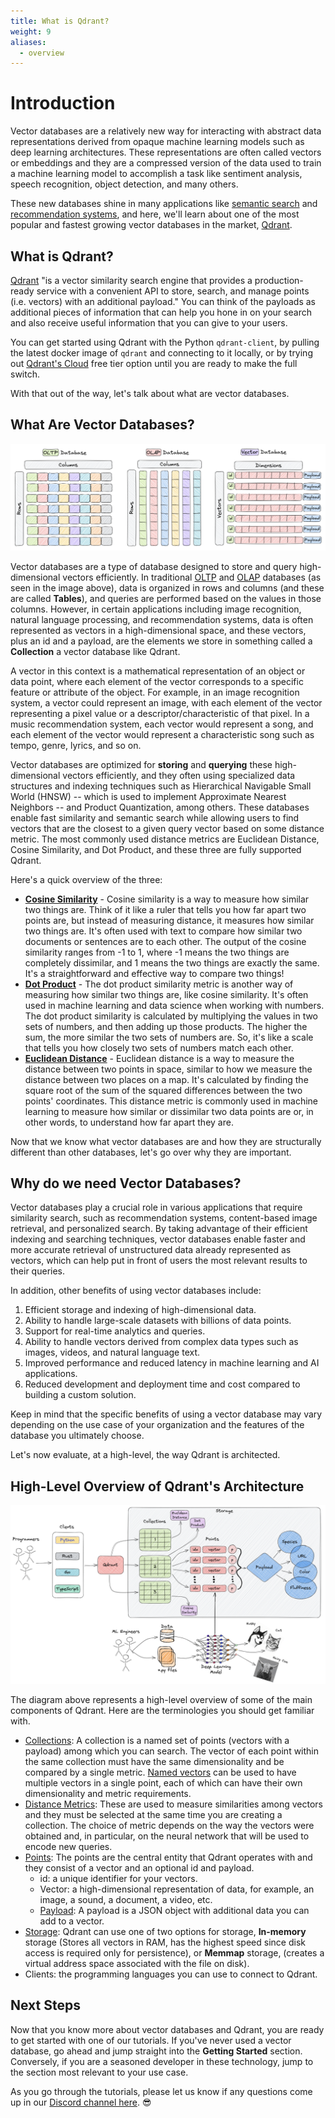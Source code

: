 ```yaml
---
title: What is Qdrant?
weight: 9
aliases:
  - overview
---
```


# Introduction

Vector databases are a relatively new way for interacting with abstract data representations 
derived from opaque machine learning models such as deep learning architectures. These 
representations are often called vectors or embeddings and they are a compressed version of 
the data used to train a machine learning model to accomplish a task like sentiment analysis, 
speech recognition, object detection, and many others.

These new databases shine in many applications like [semantic search](https://en.wikipedia.org/wiki/Semantic_search) 
and [recommendation systems](https://en.wikipedia.org/wiki/Recommender_system), and here, we'll 
learn about one of the most popular and fastest growing vector databases in the market, [Qdrant](https://github.com/qdrant/qdrant).

## What is Qdrant?

[Qdrant](https://github.com/qdrant/qdrant) "is a vector similarity search engine that provides a production-ready 
service with a convenient API to store, search, and manage points (i.e. vectors) with an additional 
payload." You can think of the payloads as additional pieces of information that can help you 
hone in on your search and also receive useful information that you can give to your users.

You can get started using Qdrant with the Python `qdrant-client`, by pulling the latest docker 
image of `qdrant` and connecting to it locally, or by trying out [Qdrant's Cloud](https://cloud.qdrant.io/) 
free tier option until you are ready to make the full switch.

With that out of the way, let's talk about what are vector databases.

## What Are Vector Databases?

![dbs](https://raw.githubusercontent.com/ramonpzg/mlops-sydney-2023/main/images/databases.png)

Vector databases are a type of database designed to store and query high-dimensional vectors 
efficiently. In traditional [OLTP](https://www.ibm.com/topics/oltp) and [OLAP](https://www.ibm.com/topics/olap) 
databases (as seen in the image above), data is organized in rows and columns (and these are 
called **Tables**), and queries are performed based on the values in those columns. However, 
in certain applications including image recognition, natural language processing, and recommendation 
systems, data is often represented as vectors in a high-dimensional space, and these vectors, plus 
an id and a payload, are the elements we store in something called a **Collection** a vector 
database like Qdrant.

A vector in this context is a mathematical representation of an object or data point, where each 
element of the vector corresponds to a specific feature or attribute of the object. For example, 
in an image recognition system, a vector could represent an image, with each element of the vector 
representing a pixel value or a descriptor/characteristic of that pixel. In a music recommendation 
system, each vector would represent a song, and each element of the vector would represent a 
characteristic song such as tempo, genre, lyrics, and so on.

Vector databases are optimized for **storing** and **querying** these high-dimensional vectors 
efficiently, and they often using specialized data structures and indexing techniques such as 
Hierarchical Navigable Small World (HNSW) -- which is used to implement Approximate Nearest 
Neighbors -- and Product Quantization, among others. These databases enable fast similarity 
and semantic search while allowing users to find vectors that are the closest to a given query 
vector based on some distance metric. The most commonly used distance metrics are Euclidean 
Distance, Cosine Similarity, and Dot Product, and these three are fully supported Qdrant.

Here's a quick overview of the three:
- [**Cosine Similarity**](https://en.wikipedia.org/wiki/Cosine_similarity) - Cosine similarity 
is a way to measure how similar two things are. Think of it like a ruler that tells you how far 
apart two points are, but instead of measuring distance, it measures how similar two things 
are. It's often used with text to compare how similar two documents or sentences are to each 
other. The output of the cosine similarity ranges from -1 to 1, where -1 means the two things 
are completely dissimilar, and 1 means the two things are exactly the same. It's a straightforward 
and effective way to compare two things!
- [**Dot Product**](https://en.wikipedia.org/wiki/Dot_product) - The dot product similarity 
metric is another way of measuring how similar two things are, like cosine similarity. It's 
often used in machine learning and data science when working with numbers. The dot product 
similarity is calculated by multiplying the values in two sets of numbers, and then adding 
up those products. The higher the sum, the more similar the two sets of numbers are. So, it's 
like a scale that tells you how closely two sets of numbers match each other.
- [**Euclidean Distance**](https://en.wikipedia.org/wiki/Euclidean_distance) - Euclidean 
distance is a way to measure the distance between two points in space, similar to how we 
measure the distance between two places on a map. It's calculated by finding the square root 
of the sum of the squared differences between the two points' coordinates. This distance metric 
is commonly used in machine learning to measure how similar or dissimilar two data points are 
or, in other words, to understand how far apart they are.

Now that we know what vector databases are and how they are structurally different than other 
databases, let's go over why they are important.

## Why do we need Vector Databases?

Vector databases play a crucial role in various applications that require similarity search, such 
as recommendation systems, content-based image retrieval, and personalized search. By taking 
advantage of their efficient indexing and searching techniques, vector databases enable faster 
and more accurate retrieval of unstructured data already represented as vectors, which can 
help put in front of users the most relevant results to their queries.

In addition, other benefits of using vector databases include:
1. Efficient storage and indexing of high-dimensional data.
3. Ability to handle large-scale datasets with billions of data points.
4. Support for real-time analytics and queries.
5. Ability to handle vectors derived from complex data types such as images, videos, and natural language text.
6. Improved performance and reduced latency in machine learning and AI applications.
7. Reduced development and deployment time and cost compared to building a custom solution.

Keep in mind that the specific benefits of using a vector database may vary depending on the 
use case of your organization and the features of the database you ultimately choose.

Let's now evaluate, at a high-level, the way Qdrant is architected.

## High-Level Overview of Qdrant's Architecture

![qdrant](https://raw.githubusercontent.com/ramonpzg/mlops-sydney-2023/main/images/qdrant_overview_high_level.png)

The diagram above represents a high-level overview of some of the main components of Qdrant. Here 
are the terminologies you should get familiar with.

- [Collections](../concepts/collections/): A collection is a named set of points (vectors with a payload) among which you can search. The vector of each point within the same collection must have the same dimensionality and be compared by a single metric. [Named vectors](../concepts/collections/#collection-with-multiple-vectors) can be used to have multiple vectors in a single point, each of which can have their own dimensionality and metric requirements.
- [Distance Metrics](https://en.wikipedia.org/wiki/Metric_space): These are used to measure 
similarities among vectors and they must be selected at the same time you are creating a 
collection. The choice of metric depends on the way the vectors were obtained and, in particular, 
on the neural network that will be used to encode new queries.
- [Points](../concepts/points/): The points are the central entity that 
Qdrant operates with and they consist of a vector and an optional id and payload.
    - id: a unique identifier for your vectors.
    - Vector: a high-dimensional representation of data, for example, an image, a sound, a document, a video, etc.
    - [Payload](../concepts/payload/): A payload is a JSON object with additional data you can add to a vector.
- [Storage](../concepts/storage/): Qdrant can use one of two options for 
storage, **In-memory** storage (Stores all vectors in RAM, has the highest speed since disk 
access is required only for persistence), or **Memmap** storage, (creates a virtual address 
space associated with the file on disk).
- Clients: the programming languages you can use to connect to Qdrant.

## Next Steps

Now that you know more about vector databases and Qdrant, you are ready to get started with one 
of our tutorials. If you've never used a vector database, go ahead and jump straight into 
the **Getting Started** section. Conversely, if you are a seasoned developer in these 
technology, jump to the section most relevant to your use case.

As you go through the tutorials, please let us know if any questions come up in our 
[Discord channel here](https://qdrant.to/discord). 😎
